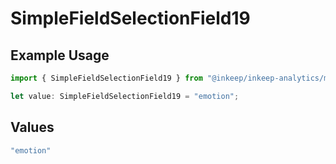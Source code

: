 # SimpleFieldSelectionField19

## Example Usage

```typescript
import { SimpleFieldSelectionField19 } from "@inkeep/inkeep-analytics/models/components";

let value: SimpleFieldSelectionField19 = "emotion";
```

## Values

```typescript
"emotion"
```